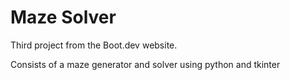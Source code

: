 # Maze Solver

Third project from the Boot.dev website.

Consists of a maze generator and solver using python and tkinter
